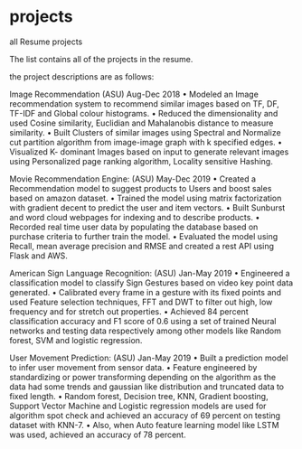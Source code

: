 # projects
all Resume projects

The list contains all of the projects in the resume.

the project descriptions are as follows:

Image Recommendation										       (ASU)  Aug-Dec 2018
•	Modeled an Image recommendation system to recommend similar images based on TF, DF, TF-IDF and Global colour histograms. 
•	Reduced the dimensionality and used Cosine similarity, Euclidian and Mahalanobis distance to measure similarity. 
•	Built Clusters of similar images using Spectral and Normalize cut partition algorithm from image-image graph with k specified edges.
•	Visualized K- dominant Images based on input to generate relevant images using Personalized page ranking algorithm, Locality sensitive Hashing.

Movie Recommendation Engine:								      (ASU)  May-Dec 2019
•	Created a Recommendation model to suggest products to Users and boost sales based on amazon dataset.
•	Trained the model using matrix factorization with gradient decent to predict the user and item vectors.
•	Built Sunburst and word cloud webpages for indexing and to describe products.
•	Recorded real time user data by populating the database based on purchase criteria to further train the model. 
•	Evaluated the model using Recall, mean average precision and RMSE and created a rest API using Flask and AWS.


American Sign Language Recognition:								       (ASU)  Jan-May 2019
•	Engineered a classification model to classify Sign Gestures based on video key point data generated.
•	Calibrated every frame in a gesture with its fixed points and used Feature selection techniques, FFT and DWT to filter out high, low frequency and for stretch out properties.
•	Achieved 84 percent classification accuracy and F1 score of 0.6 using a set of trained Neural networks and testing data respectively among other models like Random forest, SVM and logistic regression. 

User Movement Prediction:									       (ASU)  Jan-May 2019
•	Built a prediction model to infer user movement from sensor data.
•	Feature engineered by standardizing or power transforming depending on the algorithm as the data had some trends and gaussian like distribution and truncated data to fixed length.
•	Random forest, Decision tree, KNN, Gradient boosting, Support Vector Machine and Logistic regression models are used for algorithm spot check and achieved an accuracy of 69 percent on testing dataset with KNN-7. 
•	Also, when Auto feature learning model like LSTM was used, achieved an accuracy of 78 percent. 
